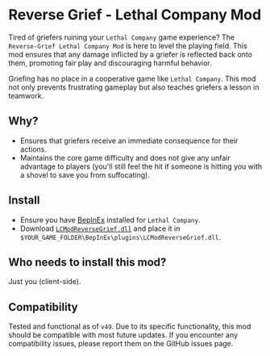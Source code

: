 # Reverse Grief - Lethal Company Mod

Tired of griefers ruining your `Lethal Company` game experience? The `Reverse-Grief Lethal Company Mod` is here to level the playing field. This mod ensures that any damage inflicted by a griefer is reflected back onto them, promoting fair play and discouraging harmful behavior.

Griefing has no place in a cooperative game like `Lethal Company`. This mod not only prevents frustrating gameplay but also teaches griefers a lesson in teamwork.

## Why?

- Ensures that griefers receive an immediate consequence for their actions.
- Maintains the core game difficulty and does not give any unfair advantage to players (you'll still feel the hit if someone is hitting you with a shovel to save you from suffocating).

## Install

- Ensure you have [BepInEx](https://thunderstore.io/c/lethal-company/p/BepInEx/BepInExPack/) installed for `Lethal Company`.
- Download [`LCModReverseGrief.dll`](https://github.com/YourGitHub/reverse-grief-lethal-company-mod/releases) and place it in `$YOUR_GAME_FOLDER\BepInEx\plugins\LCModReverseGrief.dll`.

## Who needs to install this mod?

Just you (client-side).

## Compatibility

Tested and functional as of `v49`. Due to its specific functionality, this mod should be compatible with most future updates. If you encounter any compatibility issues, please report them on the GitHub issues page.
